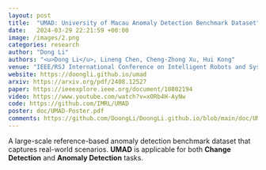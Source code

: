 ```yaml
---
layout: post
title:  "UMAD: University of Macau Anomaly Detection Benchmark Dataset"
date:   2024-03-29 22:21:59 +00:00
image: /images/2.png
categories: research
author: "Dong Li"
authors: "<u>Dong Li</u>, Lineng Chen, Cheng-Zhong Xu, Hui Kong"
venue: "IEEE/RSJ International Conference on Intelligent Robots and Systems (IROS), 2024"
website: https://doongli.github.io/umad
arxiv: https://arxiv.org/pdf/2408.12527
paper: https://ieeexplore.ieee.org/document/10802194
video: https://www.youtube.com/watch?v=xORb4H-AyNw
code: https://github.com/IMRL/UMAD
poster: doc/UMAD-Poster.pdf
comments: https://github.com/DoongLi/DoongLi.github.io/blob/main/doc/UMAD_IROS2024_Review_Comments.txt
---
```


A large-scale reference-based anomaly detection benchmark dataset that captures real-world scenarios. <strong>UMAD</strong> is applicable for both <strong>Change Detection</strong> and <strong>Anomaly Detection</strong> tasks.
